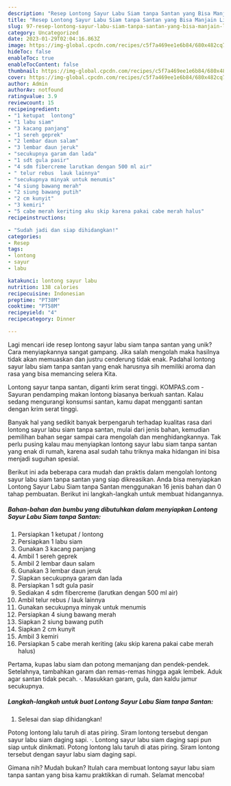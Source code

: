 ```yaml
---
description: "Resep Lontong Sayur Labu Siam tanpa Santan yang Bisa Manjain Lidah"
title: "Resep Lontong Sayur Labu Siam tanpa Santan yang Bisa Manjain Lidah"
slug: 97-resep-lontong-sayur-labu-siam-tanpa-santan-yang-bisa-manjain-lidah
category: Uncategorized
date: 2023-01-29T02:04:16.863Z
image: https://img-global.cpcdn.com/recipes/c5f7a469ee1e6b84/680x482cq70/lontong-sayur-labu-siam-tanpa-santan-foto-resep-utama.jpg
hideToc: false
enableToc: true
enableTocContent: false
thumbnail: https://img-global.cpcdn.com/recipes/c5f7a469ee1e6b84/680x482cq70/lontong-sayur-labu-siam-tanpa-santan-foto-resep-utama.jpg
cover: https://img-global.cpcdn.com/recipes/c5f7a469ee1e6b84/680x482cq70/lontong-sayur-labu-siam-tanpa-santan-foto-resep-utama.jpg
author: Admin
authorAv: notfound
ratingvalue: 3.9
reviewcount: 15
recipeingredient:
- "1 ketupat  lontong"
- "1 labu siam"
- "3 kacang panjang"
- "1 sereh geprek"
- "2 lembar daun salam"
- "3 lembar daun jeruk"
- "secukupnya garam dan lada"
- "1 sdt gula pasir"
- "4 sdm fibercreme larutkan dengan 500 ml air"
- " telur rebus  lauk lainnya"
- "secukupnya minyak untuk menumis"
- "4 siung bawang merah"
- "2 siung bawang putih"
- "2 cm kunyit"
- "3 kemiri"
- "5 cabe merah keriting aku skip karena pakai cabe merah halus"
recipeinstructions:

- "Sudah jadi dan siap dihidangkan!"
categories:
- Resep
tags:
- lontong
- sayur
- labu

katakunci: lontong sayur labu 
nutrition: 138 calories
recipecuisine: Indonesian
preptime: "PT38M"
cooktime: "PT58M"
recipeyield: "4"
recipecategory: Dinner

---
```





Lagi mencari ide resep lontong sayur labu siam tanpa santan yang unik? Cara menyiapkannya sangat gampang. Jika salah mengolah maka hasilnya tidak akan memuaskan dan justru cenderung tidak enak. Padahal lontong sayur labu siam tanpa santan yang enak harusnya sih memiliki aroma dan rasa yang bisa memancing selera Kita.





Lontong sayur tanpa santan, diganti krim serat tinggi. KOMPAS.com - Sayuran pendamping makan lontong biasanya berkuah santan. Kalau sedang mengurangi konsumsi santan, kamu dapat mengganti santan dengan krim serat tinggi.

Banyak hal yang sedikit banyak berpengaruh terhadap kualitas rasa dari lontong sayur labu siam tanpa santan, mulai dari jenis bahan, kemudian pemilihan bahan segar sampai cara mengolah dan menghidangkannya. Tak perlu pusing kalau mau menyiapkan lontong sayur labu siam tanpa santan yang enak di rumah, karena asal sudah tahu triknya maka hidangan ini bisa menjadi suguhan spesial.






Berikut ini ada beberapa cara mudah dan praktis dalam mengolah lontong sayur labu siam tanpa santan yang siap dikreasikan. Anda bisa menyiapkan Lontong Sayur Labu Siam tanpa Santan menggunakan 16 jenis bahan dan 0 tahap pembuatan. Berikut ini langkah-langkah untuk membuat hidangannya.

<!--inarticleads1-->

##### Bahan-bahan dan bumbu yang dibutuhkan dalam menyiapkan Lontong Sayur Labu Siam tanpa Santan:

1. Persiapkan 1 ketupat / lontong
1. Persiapkan 1 labu siam
1. Gunakan 3 kacang panjang
1. Ambil 1 sereh geprek
1. Ambil 2 lembar daun salam
1. Gunakan 3 lembar daun jeruk
1. Siapkan secukupnya garam dan lada
1. Persiapkan 1 sdt gula pasir
1. Sediakan 4 sdm fibercreme (larutkan dengan 500 ml air)
1. Ambil  telur rebus / lauk lainnya
1. Gunakan secukupnya minyak untuk menumis
1. Persiapkan 4 siung bawang merah
1. Siapkan 2 siung bawang putih
1. Siapkan 2 cm kunyit
1. Ambil 3 kemiri
1. Persiapkan 5 cabe merah keriting (aku skip karena pakai cabe merah halus)


Pertama, kupas labu siam dan potong memanjang dan pendek-pendek. Setelahnya, tambahkan garam dan remas-remas hingga agak lembek. Aduk agar santan tidak pecah. ·. Masukkan garam, gula, dan kaldu jamur secukupnya. 

<!--inarticleads2-->

##### Langkah-langkah untuk buat Lontong Sayur Labu Siam tanpa Santan:


1. Selesai dan siap dihidangkan!

Potong lontong lalu taruh di atas piring. Siram lontong tersebut dengan sayur labu siam daging sapi. ·. Lontong sayur labu siam daging sapi pun siap untuk dinikmati. Potong lontong lalu taruh di atas piring. Siram lontong tersebut dengan sayur labu siam daging sapi. 

Gimana nih? Mudah bukan? Itulah cara membuat lontong sayur labu siam tanpa santan yang bisa kamu praktikkan di rumah. Selamat mencoba!
